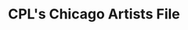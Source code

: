 ---
layout: data
link: chicago-artists-file
title: CPL's Chicago Artists File
db: caa-db
include: caa
---